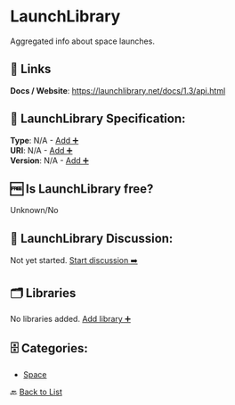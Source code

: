 # LaunchLibrary

Aggregated info about space launches.

##  🔗 Links
**Docs / Website**: https://launchlibrary.net/docs/1.3/api.html

## 🧬 LaunchLibrary Specification:
**Type**: N/A - [Add ➕](https://github.com/apis-list/apis-list/edit/main/apis/launchlibrary/launchlibrary.yaml)  
**URI**: N/A - [Add ➕](https://github.com/apis-list/apis-list/edit/main/apis/launchlibrary/launchlibrary.yaml)  
**Version**: N/A - [Add ➕](https://github.com/apis-list/apis-list/edit/main/apis/launchlibrary/launchlibrary.yaml)

## 🆓 Is LaunchLibrary free?
 Unknown/No 

## 💬 LaunchLibrary Discussion:
Not yet started. [Start discussion ➡️](https://github.com/apis-list/apis-list/discussions/new)

## 🗂️ Libraries

No libraries added. [Add library ➕](https://github.com/apis-list/apis-list/edit/main/apis/launchlibrary/launchlibrary.yaml)    


## 🗄️ Categories:
- [Space](https://github.com/apis-list/apis-list#space-)

🔙  [Back to List](https://github.com/apis-list/apis-list)
